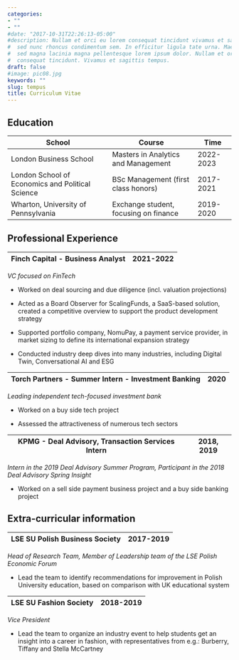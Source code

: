 ```yaml
---
categories:
- ""
- ""
#date: "2017-10-31T22:26:13-05:00"
#description: Nullam et orci eu lorem consequat tincidunt vivamus et sagittis magna
#  sed nunc rhoncus condimentum sem. In efficitur ligula tate urna. Maecenas massa
#  sed magna lacinia magna pellentesque lorem ipsum dolor. Nullam et orci eu lorem
#  consequat tincidunt. Vivamus et sagittis tempus.
draft: false
#image: pic08.jpg
keywords: ""
slug: tempus
title: Curriculum Vitae
---
```


## Education

| School                                           | Course                                | Time      |
|----------------------------|-------------------------|-------------------|
| London Business School                           | Masters in Analytics and Management   | 2022-2023 |
| London School of Economics and Political Science | BSc Management (first class honors)   | 2017-2021 |
| Wharton, University of Pennsylvania              | Exchange student, focusing on finance | 2019-2020 |

## Professional Experience

| **Finch Capital** - Business Analyst | 2021-2022 |
|--------------------------------------|-----------|

*VC focused on FinTech*

-   Worked on deal sourcing and due diligence (incl. valuation projections)

-   Acted as a Board Observer for ScalingFunds, a SaaS-based solution, created a competitive overview to support the product development strategy

-   Supported portfolio company, NomuPay, a payment service provider, in market sizing to define its international expansion strategy

-   Conducted industry deep dives into many industries, including Digital Twin, Conversational AI and ESG

| Torch Partners - Summer Intern - Investment Banking | 2020 |
|-----------------------------------------------------|------|

*Leading independent tech-focused investment bank*

-   Worked on a buy side tech project

-   Assessed the attractiveness of numerous tech sectors

|  KPMG - Deal Advisory, Transaction Services Intern  | 2018, 2019 |
|-----------------------------------------------------|------------|

*Intern in the 2019 Deal Advisory Summer Program, Participant
in the 2018 Deal Advisory Spring Insight*

-   Worked on a sell side payment business project and a buy side banking project

## Extra-curricular information

| LSE SU Polish Business Society | 2017-2019 |
|--------------------------------|-----------|

*Head of Research Team, Member of Leadership team of the LSE Polish Economic Forum*

-   Lead the team to identify recommendations for improvement in Polish University education, based on comparison with UK educational system

| LSE SU Fashion Society | 2018-2019 |
|------------------------|-----------|

*Vice President*

-   Lead the team to organize an industry event to help students get an insight into a career in fashion, with representatives from e.g.: Burberry, Tiffany and Stella McCartney
